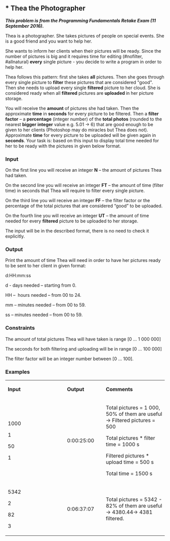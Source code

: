 <h2>* Thea the Photographer</h2>
<p><strong><em>This problem is from the </em></strong><strong><em>Programming Fundamentals Retake Exam (11 September 2016).</em></strong></p>
<p>Thea is a photographer. She takes pictures of people on special events. She is a good friend and you want to help her.</p>
<p>She wants to inform her clients when their pictures will be ready. Since the number of pictures is big and it requires time for editing (#nofilter, #allnatural)<strong> every</strong> single picture - you decide to write a program in order to help her.</p>
<p>Thea follows this pattern: first she takes <strong>all</strong> pictures. Then she goes through every single picture to <strong>filter</strong> these pictures that are considered "good". Then she needs to upload every single <strong>filtered</strong> picture to her cloud. She is considered ready when all <strong>filtered</strong> pictures are <strong>uploaded </strong>in her picture storage.</p>
<p>You will receive the <strong>amount</strong> of pictures she had taken. Then the approximate <strong>time</strong> in <strong>seconds</strong> for every picture to be filtered. Then a <strong>filter factor</strong> &ndash; a <strong>percentage</strong> (integer number) of the <strong>total photos</strong> (rounded to the nearest <strong>bigger</strong> <strong>integer</strong> value e.g. 5.01 -&gt; 6) that are good enough to be given to her clients (Photoshop may do miracles but Thea does not). Approximate <strong>time</strong> for every picture to be uploaded will be given again in <strong>seconds</strong>. Your task is: based on this input to display total time needed for her to be ready with the pictures in given below format.</p>
<h3>Input</h3>
<p>On the first line you will receive an integer <strong>N</strong> &ndash; the amount of pictures Thea had taken.</p>
<p>On the second line you will receive an integer <strong>FT</strong> &ndash; the amount of time (filter time) in seconds that Thea will require to filter every single picture.</p>
<p>On the third line you will receive an integer <strong>FF</strong> &ndash; the filter factor or the percentage of the total pictures that are considered &ldquo;good&rdquo; to be uploaded.</p>
<p>On the fourth line you will receive an integer <strong>UT</strong> &ndash; the amount of time needed for every <strong>filtered</strong> picture to be uploaded to her storage.</p>
<p>The input will be in the described format, there is no need to check it explicitly.</p>
<h3>Output</h3>
<p>Print the amount of time Thea will need in order to have her pictures ready to be sent to her client in given format:</p>
<p>d:HH:mm:ss</p>
<p>d - days needed &ndash; starting from 0.</p>
<p>HH &ndash;&nbsp; hours needed &ndash; from 00 to 24.</p>
<p>mm &ndash; minutes needed &ndash; from 00 to 59.</p>
<p>ss &ndash; minutes needed &ndash; from 00 to 59.</p>
<h3>Constraints</h3>
<p>The amount of total pictures Thea will have taken is range [0 &hellip; 1&nbsp;000&nbsp;000]</p>
<p>The seconds for both filtering and uploading will be in range [0 &hellip; 100&nbsp;000]</p>
<p>The filter factor will be an integer number between [0 &hellip; 100].</p>
<h3>Examples</h3>
<table width="692">
<tbody>
<tr>
<td width="297">
<p><strong>Input</strong></p>
</td>
<td width="127">
<p><strong>Output</strong></p>
</td>
<td width="268">
<p><strong>Comments</strong></p>
</td>
</tr>
<tr>
<td width="297">
<p>1000</p>
<p>1</p>
<p>50</p>
<p>1</p>
</td>
<td width="127">
<p>0:00:25:00</p>
</td>
<td width="268">
<p>Total pictures = 1&nbsp;000, 50% of them are useful -&gt; Filtered pictures = 500</p>
<p>Total pictures * filter time = 1000 s</p>
<p>Filtered pictures * upload time = 500 s</p>
<p>Total time = 1500 s</p>
</td>
</tr>
<tr>
<td width="297">
<p>5342</p>
<p>2</p>
<p>82</p>
<p>3</p>
</td>
<td width="127">
<p>0:06:37:07</p>
</td>
<td width="268">
<p>Total pictures = 5342 - 82% of them are useful -&gt; 4380.44-&gt; 4381 filtered.</p>
</td>
</tr>
</tbody>
</table>
<p>&nbsp;</p>